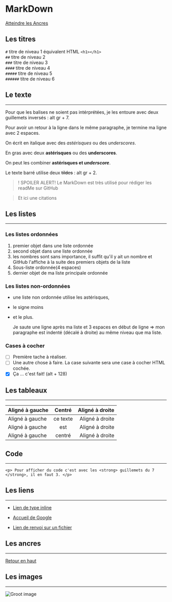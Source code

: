 MarkDown
========
 
<a id="top">
 
[Atteindre les Ancres](#ancres)
 
 
## Les titres
 
`#` titre de niveau 1 équivalent HTML ```<h1></h1>```  
`##` titre de niveau 2  
`###` titre de niveau 3  
`####` titre de niveau 4  
`#####` titre de niveau 5  
`######` titre de niveau 6  
 
## Le texte
-----------
 
Pour que les balises ne soient pas intérprétées, je les entoure avec deux guillemets inversés  :  alt gr + 7.  
 
Pour avoir un retour à la ligne dans le même paragraphe, je termine ma ligne avec 2 espaces.
 
On écrit en italique avec des *astérisques* ou des _underscores_.
 
En gras avec deux **astérisques** ou des __underscores__.
 
On peut les combiner **astérisques et _underscore_**.
 
Le texte barré utilise deux ~~tildes~~  :  alt gr + 2.
 
 
>! SPOILER ALERT! Le MarkDown est très utilisé pour rédiger les readMe sur GitHub
 
> Et ici une citations
 
## Les listes
-------------
 
### Les listes ordonnées
1. premier objet dans une liste ordonnée
2. second objet dans une liste ordonnée
18. les nombres sont sans importance, il suffit qu'il y ait un nombre et GitHub l'affiche à la suite des premiers objets de la liste
  1. Sous-liste ordonnée(4 espaces)
4. dernier objet de ma liste principale ordonnée
 
### Les listes non-ordonnées
* une liste non ordonnée utilise les astérisques,
- le signe moins
+ et le plus.
 
   Je saute une ligne après ma liste et 3 espaces en début de ligne => mon paragraphe est indenté (décalé à droite) au même niveau que ma liste.
 
### Cases à cocher
- [ ] Première tache à réaliser.
- [ ] Une autre chose à faire.
La case suivante sera une case à cocher HTML cochée.
- [x] Ça ... c'est fait! (alt + 128)
 
## Les tableaux
---------------
| Aligné à gauche  | Centré          | Aligné à droite |
|:---------------  |:---------------:| ---------------:|
| Aligné à gauche  |   ce texte      | Aligné à droite |
| Aligné à gauche  |     est         | Aligné à droite |
| Aligné à gauche  |    centré       | Aligné à droite |
 
## Code
-------
``` <p> Pour afficher du code c'est avec les <strong> guillemets du 7 </strong>, il en faut 3. </p> ```
 
## Les liens
------------
  * [Lien de type inline](https://docs.framasoft.org/fr/grav/markdown.html)
 
  * [Accueil de Google](https://www.google.com)
 
  * [Lien de renvoi sur un fichier](https://github.com/SoniaB78/pendu_python/edit/sonia/README.md)
 
## Les ancres
-------------
<a id="ancres">
 
[Retour en haut](#top)
 
## Les images
-------------
![Groot image](https://media.giphy.com/media/R97jJCEGEmh0I/giphy.gif)
